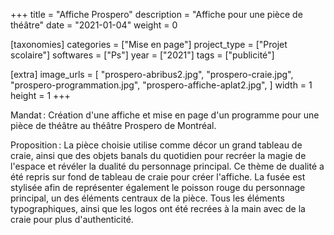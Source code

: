 +++
title = "Affiche Prospero"
description = "Affiche pour une pièce de théâtre"
date = "2021-01-04"
weight = 0

[taxonomies]
categories = ["Mise en page"]
project_type = ["Projet scolaire"]
softwares = ["Ps"]
year = ["2021"]
tags = ["publicité"]

[extra]
image_urls = [
    "prospero-abribus2.jpg",
    "prospero-craie.jpg",
    "prospero-programmation.jpg",
    "prospero-affiche-aplat2.jpg",
]
width = 1
height = 1
+++

Mandat : Création d'une affiche et mise en page d'un programme pour une pièce de théâtre au théâtre Prospero de Montréal.

Proposition : La pièce choisie utilise comme décor un grand tableau de craie, ainsi que des objets banals du quotidien pour recréer la magie de l'espace et révéler la dualité du personnage principal.
Ce thème de dualité a été repris sur fond de tableau de craie pour créer l'affiche. La fusée est stylisée afin de représenter également le poisson rouge du personnage principal, un des éléments centraux de la pièce.
Tous les éléments typographiques, ainsi que les logos ont été recrées à la main avec de la craie pour plus d'authenticité.

